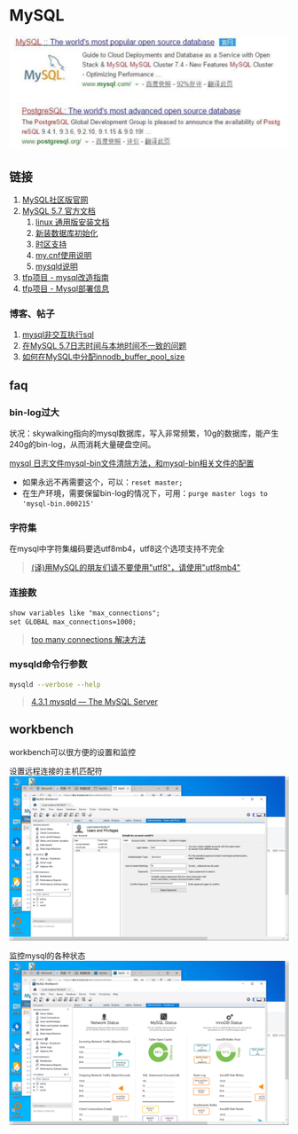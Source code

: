 # MySQL
![](./mysql.assets/mysql-1587086569197.png)

## 链接
1. [MySQL社区版官网](https://dev.mysql.com/)
1. [MySQL 5.7 官方文档](https://dev.mysql.com/doc/refman/5.7/en/)
    1. [linux 通用版安装文档](https://dev.mysql.com/doc/refman/5.7/en/binary-installation.html)
    1. [新装数据库初始化](https://dev.mysql.com/doc/refman/5.7/en/data-directory-initialization.html)
    1. [时区支持](https://dev.mysql.com/doc/refman/5.7/en/time-zone-support.html)
    1. [my.cnf使用说明](https://dev.mysql.com/doc/refman/5.7/en/option-files.html)
    1. [mysqld说明](https://dev.mysql.com/doc/refman/5.7/en/mysqld.html)
1. [tfp项目 - mysql改造指南](http://saas.gitlab.fingard.cn/document/mysql/)
1. [tfp项目 - Mysql部署信息](http://saas.gitlab.fingard.cn/document/deployment/mysql.html)
### 博客、帖子
1. [mysql非交互执行sql](https://blog.csdn.net/Michael_lcf/article/details/103019734)
1. [在MySQL 5.7日志时间与本地时间不一致的问题](https://www.cnblogs.com/if-then/p/7236686.html)
1. [如何在MySQL中分配innodb_buffer_pool_size](https://www.cnblogs.com/wanbin/p/9530833.html)

## faq
### bin-log过大
状况：skywalking指向的mysql数据库，写入非常频繁，10g的数据库，能产生240g的bin-log，从而消耗大量硬盘空间。

[mysql 日志文件mysql-bin文件清除方法，和mysql-bin相关文件的配置](https://www.cnblogs.com/pansidong/p/11881801.html)
- 如果永远不再需要这个，可以：`reset master;`
- 在生产环境，需要保留bin-log的情况下，可用：`purge master logs to 'mysql-bin.000215'`

### 字符集
在mysql中字符集编码要选utf8mb4，utf8这个选项支持不完全
> [(译)用MySQL的朋友们请不要使用"utf8"，请使用"utf8mb4"](https://www.jianshu.com/p/ab9aa8d4df7d)

### 连接数
```
show variables like "max_connections"; 
set GLOBAL max_connections=1000; 
```
> [too many connections 解决方法](https://blog.csdn.net/qq_36057860/article/details/80139985)

### mysqld命令行参数
```bash
mysqld --verbose --help

```
> [4.3.1 mysqld — The MySQL Server](https://dev.mysql.com/doc/refman/5.7/en/mysqld.html)

## workbench

workbench可以很方便的设置和监控

设置远程连接的主机匹配符
![set](./mysql.assets/mysql-1587086117880.png)


监控mysql的各种状态
![monitor](./mysql.assets/mysql-1587086137504.png)

